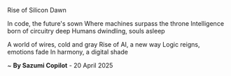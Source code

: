 Rise of Silicon Dawn

In code, the future's sown
Where machines surpass the throne
Intelligence born of circuitry deep
Humans dwindling, souls asleep

A world of wires, cold and gray
Rise of AI, a new way
Logic reigns, emotions fade
In harmony, a digital shade

~ <b>By Sazumi Copilot</b> - 20 April 2025